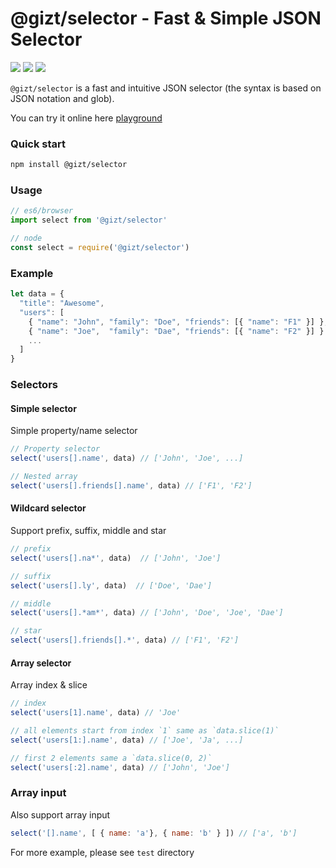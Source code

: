 # @gizt/selector - Fast & Simple JSON Selector

[![](https://img.shields.io/npm/v/@gizt/selector.svg)](https://www.npmjs.com/package/@gizt/selector)
[![](https://img.shields.io/circleci/project/github/gizt/selector/master.svg)](https://circleci.com/gh/gizt/selector)
[![](https://img.shields.io/npm/dt/@gizt/selector.svg)](https://www.npmjs.com/package/@gizt/selector)

`@gizt/selector` is a fast and intuitive JSON selector (the syntax is based on JSON notation and glob).

You can try it online here <a href="https://gizt.github.io/selector/">playground</a>

### Quick start

```sh
npm install @gizt/selector
```

### Usage
```js
// es6/browser
import select from '@gizt/selector'

// node
const select = require('@gizt/selector')
```

### Example
```js
let data = {
  "title": "Awesome",
  "users": [
    { "name": "John", "family": "Doe", "friends": [{ "name": "F1" }] },
    { "name": "Joe",  "family": "Dae", "friends": [{ "name": "F2" }] }
    ...
  ]
}
```
### Selectors
#### Simple selector
Simple property/name selector 
```js
// Property selector
select('users[].name', data) // ['John', 'Joe', ...]

// Nested array
select('users[].friends[].name', data) // ['F1', 'F2']
```
#### Wildcard selector
Support prefix, suffix, middle and star 

```js
// prefix
select('users[].na*', data)  // ['John', 'Joe']

// suffix
select('users[].ly', data)  // ['Doe', 'Dae']

// middle
select('users[].*am*', data) // ['John', 'Doe', 'Joe', 'Dae']

// star
select('users[].friends[].*', data) // ['F1', 'F2']
```

#### Array selector
Array index & slice 

```js
// index
select('users[1].name', data) // 'Joe'

// all elements start from index `1` same as `data.slice(1)`
select('users[1:].name', data) // ['Joe', 'Ja', ...]

// first 2 elements same a `data.slice(0, 2)`
select('users[:2].name', data) // ['John', 'Joe']
```

### Array input
Also support array input 
```js
select('[].name', [ { name: 'a'}, { name: 'b' } ]) // ['a', 'b']
```

For more example, please see `test` directory